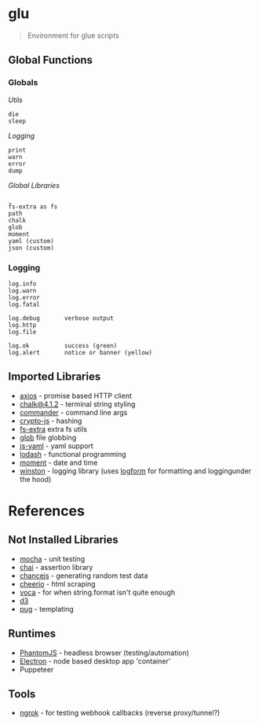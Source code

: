 # glu
> Environment for glue scripts

## Global Functions

### Globals

*Utils*

    die
    sleep

*Logging*

    print
    warn
    error
    dump

*Global Libraries*

    _
    fs-extra as fs
    path
    chalk
    glob
    moment
    yaml (custom)
    json (custom)

### Logging

    log.info
    log.warn
    log.error
    log.fatal

    log.debug       verbose output
    log.http
    log.file

    log.ok          success (green)
    log.alert       notice or banner (yellow)


## Imported Libraries

* [axios](https://axios-http.com/) - promise based HTTP client
* [chalk@4.1.2](https://github.com/chalk/chalk) - terminal string styling
* [commander](https://github.com/tj/commander.js) - command line args
* [crypto-js](https://github.com/brix/crypto-js) - hashing
* [fs-extra](https://github.com/jprichardson/node-fs-extra) extra fs utils
* [glob](https://github.com/isaacs/node-glob) file globbing
* [js-yaml](https://github.com/nodeca/js-yaml) - yaml support
* [lodash](https://lodash.com/) - functional programming
* [moment](https://momentjs.com/docs/) - date and time
* [winston](https://github.com/winstonjs/winston) - logging library (uses [logform](https://github.com/winstonjs/logform) for formatting and loggingunder the hood)


# References


## Not Installed Libraries

* [mocha](https://mochajs.org/) - unit testing
* [chai](http://www.chaijs.com/) - assertion library
* [chancejs](https://github.com/chancejs/chancejs) - generating random test data
* [cheerio](https://github.com/cheeriojs/cheerio) - html scraping
* [voca](https://vocajs.com/) - for when string.format isn't quite enough
* [d3](https://github.com/d3/d3)
* [pug](https://github.com/pugjs/pug) - templating

## Runtimes

* [PhantomJS](http://phantomjs.org/) - headless browser (testing/automation)
* [Electron](https://electronjs.org/) - node based desktop app 'container'
* Puppeteer

## Tools

* [ngrok](https://ngrok.com/) - for testing webhook callbacks (reverse proxy/tunnel?)
